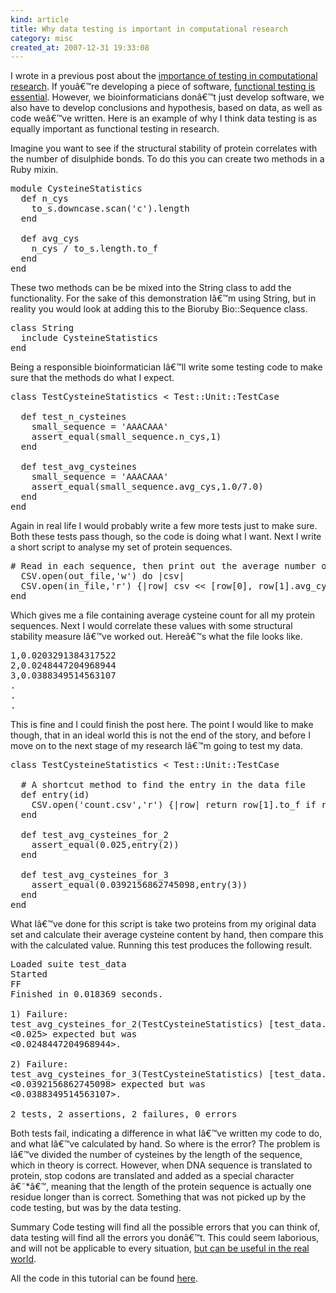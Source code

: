 ```yaml
--- 
kind: article
title: Why data testing is important in computational research
category: misc
created_at: 2007-12-31 19:33:08
---
```

 I wrote in a previous post about the <a href="http://www.bioinformaticszen.com/2007/11/good-programming-versus-biological-intuition/">importance of testing in computational research</a>. If youâ€™re developing a piece of software, <a href="http://www-128.ibm.com/developerworks/library/j-test.html">functional testing is essential</a>. However, we bioinformaticians donâ€™t just develop software, we also have to develop conclusions and hypothesis, based on data, as well as code weâ€™ve written. Here is an example of why I think data testing is as equally important as functional testing in research.

Imagine you want to see if the structural stability of protein correlates with the number of disulphide bonds. To do this you can create two methods in a Ruby mixin.
<pre lang="ruby">
module CysteineStatistics
  def n_cys
    to_s.downcase.scan('c').length
  end

  def avg_cys
    n_cys / to_s.length.to_f
  end
end</pre>
These two methods can be be mixed into the String class to add the functionality. For the sake of this demonstration Iâ€™m using String, but in reality you would look at adding this to the Bioruby Bio::Sequence class.
<pre lang="ruby">
class String
  include CysteineStatistics
end</pre>
Being a responsible bioinformatician Iâ€™ll write some testing code to make sure that the methods do what I expect.
<pre lang="ruby">
class TestCysteineStatistics &lt; Test::Unit::TestCase

  def test_n_cysteines
    small_sequence = 'AAACAAA'
    assert_equal(small_sequence.n_cys,1)
  end

  def test_avg_cysteines
    small_sequence = 'AAACAAA'
    assert_equal(small_sequence.avg_cys,1.0/7.0)
  end
end</pre>
Again in real life I would probably write a few more tests just to make sure. Both these tests pass though, so the code is doing what I want. Next I write a short script to analyse my set of protein sequences.
<pre lang="ruby">
# Read in each sequence, then print out the average number of cysteines
  CSV.open(out_file,'w') do |csv|
  CSV.open(in_file,'r') {|row| csv &lt;&lt; [row[0], row[1].avg_cys]}
end</pre>
Which gives me a file containing average cysteine count for all my protein sequences. Next I would correlate these values with some structural stability measure Iâ€™ve worked out. Hereâ€™s what the file looks like.
<pre>
1,0.0203291384317522
2,0.0248447204968944
3,0.0388349514563107
.
.
.</pre>
This is fine and I could finish the post here. The point I would like to make though, that in an ideal world this is not the end of the story, and before I move on to the next stage of my research Iâ€™m going to test my data.
<pre lang="ruby">
class TestCysteineStatistics &lt; Test::Unit::TestCase

  # A shortcut method to find the entry in the data file
  def entry(id)
    CSV.open('count.csv','r') {|row| return row[1].to_f if row[0] == id.to_s}
  end

  def test_avg_cysteines_for_2
    assert_equal(0.025,entry(2))
  end

  def test_avg_cysteines_for_3
    assert_equal(0.0392156862745098,entry(3))
  end
end</pre>
What Iâ€™ve done for this script is take two proteins from my original data set and calculate their average cysteine content by hand, then compare this with the calculated value. Running this test produces the following result.
<pre>
Loaded suite test_data
Started
FF
Finished in 0.018369 seconds.

1) Failure:
test_avg_cysteines_for_2(TestCysteineStatistics) [test_data.rb:11]:
&lt;0.025&gt; expected but was
&lt;0.0248447204968944&gt;.

2) Failure:
test_avg_cysteines_for_3(TestCysteineStatistics) [test_data.rb:15]:
&lt;0.0392156862745098&gt; expected but was
&lt;0.0388349514563107&gt;.

2 tests, 2 assertions, 2 failures, 0 errors</pre>
Both tests fail, indicating a difference in what Iâ€™ve written my code to do, and what Iâ€™ve calculated by hand. So where is the error? The problem is Iâ€™ve divided the number of cysteines by the length of the sequence, which in theory is correct. However, when DNA sequence is translated to protein, stop codons are translated and added as a special character â€˜*â€™, meaning that the length of the protein sequence is actually one residue longer than is correct. Something that was not picked up by the code testing, but was by the data testing.

Summary
Code testing will find all the possible errors that you can think of, data testing will find all the errors you donâ€™t. This could seem laborious, and will not be applicable to every situation, <a href="http://www.michaelbarton.me.uk/2007/12/dirty-laundry-in-public/">but can be useful in the real world</a>.

All the code in this tutorial can be found <a href="http://www.bioinformaticszen.com/wp-content/uploads/2007/12/why_data_testing_is_important.tar.gz">here</a>.
